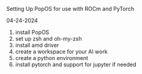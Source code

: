 Setting Up PopOS for use with ROCm and PyTorch

04-24-2024
1) install PopOS
2) set up zsh and oh-my-zsh
3) install amd driver
4) create a workspace for your AI work
5) create a python environment
6) install pytorch and support for jupyter if needed
